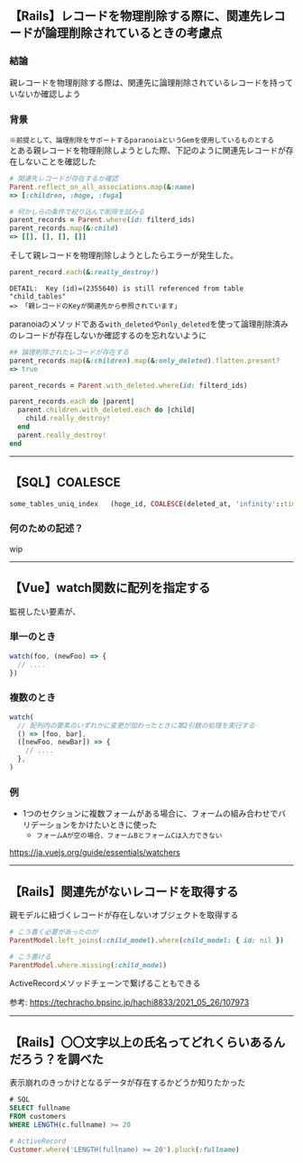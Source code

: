 ## 【Rails】レコードを物理削除する際に、関連先レコードが論理削除されているときの考慮点
### 結論
親レコードを物理削除する際は、関連先に論理削除されているレコードを持っていないか確認しよう

### 背景
`※前提として、論理削除をサポートするparanoiaというGemを使用しているものとする`<br>
とある親レコードを物理削除しようとした際、下記のように関連先レコードが存在しないことを確認した
```ruby
# 関連先レコードが存在するか確認
Parent.reflect_on_all_associations.map(&:name)
=> [:children, :hoge, :fuga]

# 何かしらの条件で絞り込んで削除を試みる
parent_records = Parent.where(id: filterd_ids)
parent_records.map(&:child)
=> [[], [], [], []]
```
そして親レコードを物理削除しようとしたらエラーが発生した。
```ruby
parent_record.each(&:really_destroy!)
```
```
DETAIL:  Key (id)=(2355640) is still referenced from table "child_tables"
=> 「親レコードのKeyが関連先から参照されています」
```
paranoiaのメソッドである`with_deleted`や`only_deleted`を使って論理削除済みのレコードが存在しないか確認するのを忘れないように
```ruby
## 論理削除されたレコードが存在する
parent_records.map(&:children).map(&:only_deleted).flatten.present?
=> true
```
```ruby
parent_records = Parent.with_deleted.where(id: filterd_ids)

parent_records.each do |parent|
  parent.children.with_deleted.each do |child|
    child.really_destroy!
  end
  parent.really_destroy!
end
```

---

## 【SQL】COALESCE
```ruby
some_tables_uniq_index   (hoge_id, COALESCE(deleted_at, 'infinity'::timestamp without time zone)) UNIQUE
```
### 何のための記述？
wip

---

## 【Vue】watch関数に配列を指定する
監視したい要素が、
### 単一のとき
```ts
watch(foo, (newFoo) => {
  // ....
})
```

### 複数のとき
```ts
watch(
  // 配列内の要素のいずれかに変更が加わったときに第2引数の処理を実行する
  () => [foo, bar],
  ([newFoo, newBar]) => {
    // ....
  },
)
```
### 例
- 1つのセクションに複数フォームがある場合に、フォームの組み合わせでバリデーションをかけたいときに使った
  - `フォームAが空の場合、フォームBとフォームCは入力できない`

https://ja.vuejs.org/guide/essentials/watchers

---

## 【Rails】関連先がないレコードを取得する
親モデルに紐づくレコードが存在しないオブジェクトを取得する
```ruby
# こう書く必要があったのが
ParentModel.left_joins(:child_model).where(child_model: { id: nil })

# こう書ける
ParentModel.where.missing(:child_model)
```
ActiveRecordメソッドチェーンで繋げることもできる

参考: https://techracho.bpsinc.jp/hachi8833/2021_05_26/107973

---

## 【Rails】〇〇文字以上の氏名ってどれくらいあるんだろう？を調べた
表示崩れのきっかけとなるデータが存在するかどうか知りたかった
```sql
# SQL
SELECT fullname
FROM customers
WHERE LENGTH(c.fullname) >= 20
```

```ruby
# ActiveRecord
Customer.where('LENGTH(fullname) >= 20').pluck(:fullname)
```

